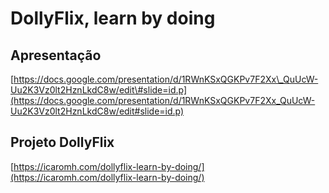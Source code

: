 # DollyFlix, learn by doing

## Apresentação

[https://docs.google.com/presentation/d/1RWnKSxQGKPv7F2Xx\_QuUcW-Uu2K3Vz0lt2HznLkdC8w/edit\#slide=id.p](https://docs.google.com/presentation/d/1RWnKSxQGKPv7F2Xx_QuUcW-Uu2K3Vz0lt2HznLkdC8w/edit#slide=id.p)

## Projeto DollyFlix

[https://icaromh.com/dollyflix-learn-by-doing/](https://icaromh.com/dollyflix-learn-by-doing/)

